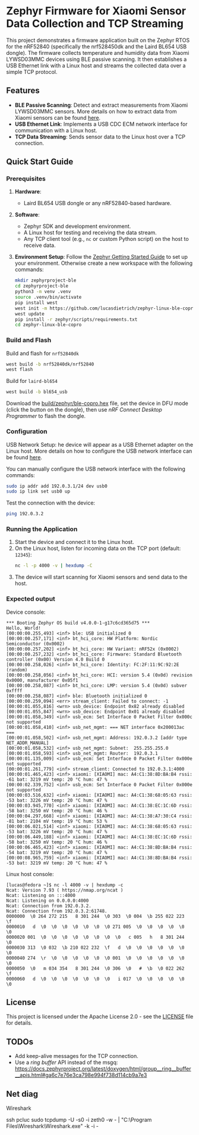 # Zephyr Firmware for Xiaomi Sensor Data Collection and TCP Streaming

This project demonstrates a firmware application built on the Zephyr RTOS for 
the nRF52840 (specifically the nrf528450dk and the Laird BL654 USB dongle). The 
firmware collects temperature and humidity data from Xiaomi LYWSD03MMC devices 
using BLE passive scanning. It then establishes a USB Ethernet link with a Linux 
host and streams the collected data over a simple TCP protocol.

## Features

- **BLE Passive Scanning**: Detect and extract measurements from Xiaomi LYWSD03MMC 
  sensors. More details on how to extract data from Xiaomi sensors can be found
   [here](./docs/ble_xiaomi.md).
- **USB Ethernet Link**: Implements a USB CDC ECM network interface for communication 
  with a Linux host. 
- **TCP Data Streaming**: Sends sensor data to the Linux host over a TCP connection.

## Quick Start Guide

### Prerequisites

1. **Hardware**:
   - Laird BL654 USB dongle or any nRF52840-based hardware.

2. **Software**:
   - Zephyr SDK and development environment.
   - A Linux host for testing and receiving the data stream.
   - Any TCP client tool (e.g., `nc` or custom Python script) on the host to receive data.

3. **Environment Setup**:
   Follow the [Zephyr Getting Started Guide](https://docs.zephyrproject.org/latest/getting_started/index.html) to set up your environment. 
   Otherwise create a new workspace with the following commands:
   
   ```bash
   mkdir zephyrproject-ble
   cd zephyrproject-ble
   python3 -m venv .venv
   source .venv/bin/activate
   pip install west
   west init -m https://github.com/lucasdietrich/zephyr-linux-ble-copro
   west update
   pip install -r zephyr/scripts/requirements.txt
   cd zephyr-linux-ble-copro
   ```

### Build and Flash

Build and flash for `nrf52840dk`
   ```bash
   west build -b nrf52840dk/nrf52840
   west flash
   ```

Build for `laird-bl654`
   ```bash
   west build -b bl654_usb
   ```

Download the [build/zephyr/ble-copro.hex](build/zephyr/ble-copro.hex) file,
set the device in DFU mode (click the button on the dongle), then
use *nRF Connect Desktop Programmer* to flash the dongle.

### Configuration

USB Network Setup: he device will appear as a USB Ethernet adapter on the Linux 
host. More details on how to configure the USB network interface can be 
found [here](./docs/usb_net.md).

You can manually configure the USB network interface with the following commands:

```bash
sudo ip addr add 192.0.3.1/24 dev usb0
sudo ip link set usb0 up
```

Test the connection with the device:

```bash
ping 192.0.3.2
```

### Running the Application

1. Start the device and connect it to the Linux host.
2. On the Linux host, listen for incoming data on the TCP port (default: `12345`):
   ```bash
   nc -l -p 4000 -v | hexdump -C
   ```
3. The device will start scanning for Xiaomi sensors and send data to the host.

### Expected output

Device console:

```
*** Booting Zephyr OS build v4.0.0-1-g17c6cd365d75 ***
Hello, World!
[00:00:00.255,493] <inf> ble: USB initialized 0
[00:00:00.257,171] <inf> bt_hci_core: HW Platform: Nordic Semiconductor (0x0002)
[00:00:00.257,202] <inf> bt_hci_core: HW Variant: nRF52x (0x0002)
[00:00:00.257,232] <inf> bt_hci_core: Firmware: Standard Bluetooth controller (0x00) Version 4.0 Build 0
[00:00:00.258,026] <inf> bt_hci_core: Identity: FC:2F:11:9C:92:2E (random)
[00:00:00.258,056] <inf> bt_hci_core: HCI: version 5.4 (0x0d) revision 0x0000, manufacturer 0x05f1
[00:00:00.258,087] <inf> bt_hci_core: LMP: version 5.4 (0x0d) subver 0xffff
[00:00:00.258,087] <inf> ble: Bluetooth initialized 0
[00:00:00.259,094] <err> stream_client: Failed to connect: -1
[00:00:01.055,816] <wrn> usb_device: Endpoint 0x82 already disabled
[00:00:01.055,847] <wrn> usb_device: Endpoint 0x01 already disabled
[00:00:01.058,349] <inf> usb_ecm: Set Interface 0 Packet Filter 0x000c not supported
[00:00:01.058,410] <inf> usb_net_mgmt: === NET interface 0x200013ac ===
[00:00:01.058,502] <inf> usb_net_mgmt: Address: 192.0.3.2 [addr type NET_ADDR_MANUAL]
[00:00:01.058,532] <inf> usb_net_mgmt: Subnet:  255.255.255.0
[00:00:01.058,593] <inf> usb_net_mgmt: Router:  192.0.3.1
[00:00:01.135,009] <inf> usb_ecm: Set Interface 0 Packet Filter 0x000e not supported
[00:00:01.261,779] <inf> stream_client: Connected to 192.0.3.1:4000
[00:00:01.465,423] <inf> xiaomi: [XIAOMI] mac: A4:C1:38:8D:BA:B4 rssi: -61 bat: 3219 mV temp: 20 °C hum: 47 %
[00:00:02.339,752] <inf> usb_ecm: Set Interface 0 Packet Filter 0x000e not supported
[00:00:03.516,632] <inf> xiaomi: [XIAOMI] mac: A4:C1:38:68:05:63 rssi: -53 bat: 3226 mV temp: 20 °C hum: 47 %
[00:00:03.945,770] <inf> xiaomi: [XIAOMI] mac: A4:C1:38:EC:1C:6D rssi: -58 bat: 3250 mV temp: 20 °C hum: 46 %
[00:00:04.297,668] <inf> xiaomi: [XIAOMI] mac: A4:C1:38:A7:30:C4 rssi: -81 bat: 2104 mV temp: 19 °C hum: 53 %
[00:00:06.021,514] <inf> xiaomi: [XIAOMI] mac: A4:C1:38:68:05:63 rssi: -53 bat: 3226 mV temp: 20 °C hum: 47 %
[00:00:06.449,188] <inf> xiaomi: [XIAOMI] mac: A4:C1:38:EC:1C:6D rssi: -58 bat: 3250 mV temp: 20 °C hum: 46 %
[00:00:06.465,423] <inf> xiaomi: [XIAOMI] mac: A4:C1:38:8D:BA:B4 rssi: -54 bat: 3219 mV temp: 20 °C hum: 47 %
[00:00:08.965,759] <inf> xiaomi: [XIAOMI] mac: A4:C1:38:8D:BA:B4 rssi: -53 bat: 3219 mV temp: 20 °C hum: 47 %
```

Linux host console:

```console
[lucas@fedora ~]$ nc -l 4000 -v | hexdump -c
Ncat: Version 7.93 ( https://nmap.org/ncat )
Ncat: Listening on :::4000
Ncat: Listening on 0.0.0.0:4000
Ncat: Connection from 192.0.3.2.
Ncat: Connection from 192.0.3.2:61748.
0000000  \0 264 272 215   8 301 244  \0 303  \0 004  \b 255 022 223  \f
0000010   d  \0  \0  \0  \0  \0  \0  \0 271 005  \0  \0  \0  \0  \0  \0
0000020 001  \0  \0  \0  \0  \0  \0  \0  \0   c 005   h   8 301 244  \0
0000030 313  \0 032  \b 210 022 232  \f   d  \0  \0  \0  \0  \0  \0  \0
0000040 274  \r  \0  \0  \0  \0  \0  \0 001  \0  \0  \0  \0  \0  \0  \0
0000050  \0   m 034 354   8 301 244  \0 306  \0   #  \b  \0 022 262  \f
0000060   d  \0  \0  \0  \0  \0  \0  \0   i 017  \0  \0  \0  \0  \0  \0
```
## License

This project is licensed under the Apache License 2.0 - see the [LICENSE](LICENSE) file for details.

## TODOs

- Add keep-alive messages for the TCP connection.
- Use a *ring buffer* API instead of the msgq: <https://docs.zephyrproject.org/latest/doxygen/html/group__ring__buffer__apis.html#ga6c7e76e3ca798e994f738d114cb9a7e3>

## Net diag

Wireshark

   ssh pcluc sudo tcpdump -U -s0 -i zeth0 -w - | "C:\Program Files\Wireshark\Wireshark.exe" -k -i -